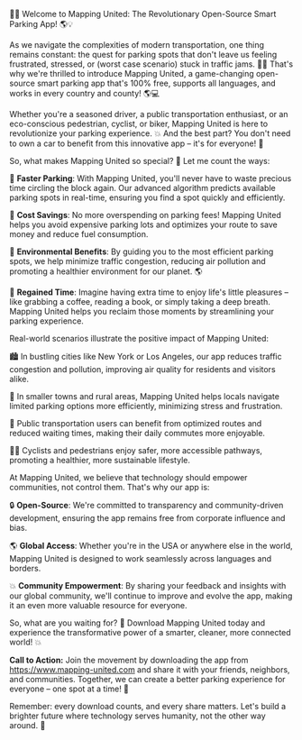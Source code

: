 🚗💥 Welcome to Mapping United: The Revolutionary Open-Source Smart Parking App! 🌎💡

As we navigate the complexities of modern transportation, one thing remains constant: the quest for parking spots that don't leave us feeling frustrated, stressed, or (worst case scenario) stuck in traffic jams. 🚗😩 That's why we're thrilled to introduce Mapping United, a game-changing open-source smart parking app that's 100% free, supports all languages, and works in every country and county! 🌎💻

Whether you're a seasoned driver, a public transportation enthusiast, or an eco-conscious pedestrian, cyclist, or biker, Mapping United is here to revolutionize your parking experience. 💥 And the best part? You don't need to own a car to benefit from this innovative app – it's for everyone! 🌈

So, what makes Mapping United so special? 🔮 Let me count the ways:

🔹 **Faster Parking**: With Mapping United, you'll never have to waste precious time circling the block again. Our advanced algorithm predicts available parking spots in real-time, ensuring you find a spot quickly and efficiently.

🔹 **Cost Savings**: No more overspending on parking fees! Mapping United helps you avoid expensive parking lots and optimizes your route to save money and reduce fuel consumption.

🔹 **Environmental Benefits**: By guiding you to the most efficient parking spots, we help minimize traffic congestion, reducing air pollution and promoting a healthier environment for our planet. 🌎

🔹 **Regained Time**: Imagine having extra time to enjoy life's little pleasures – like grabbing a coffee, reading a book, or simply taking a deep breath. Mapping United helps you reclaim those moments by streamlining your parking experience.

Real-world scenarios illustrate the positive impact of Mapping United:

🏙️ In bustling cities like New York or Los Angeles, our app reduces traffic congestion and pollution, improving air quality for residents and visitors alike.

🌳 In smaller towns and rural areas, Mapping United helps locals navigate limited parking options more efficiently, minimizing stress and frustration.

🚂 Public transportation users can benefit from optimized routes and reduced waiting times, making their daily commutes more enjoyable.

🏃‍♂️ Cyclists and pedestrians enjoy safer, more accessible pathways, promoting a healthier, more sustainable lifestyle.

At Mapping United, we believe that technology should empower communities, not control them. That's why our app is:

🔒 **Open-Source**: We're committed to transparency and community-driven development, ensuring the app remains free from corporate influence and bias.

🌎 **Global Access**: Whether you're in the USA or anywhere else in the world, Mapping United is designed to work seamlessly across languages and borders.

💥 **Community Empowerment**: By sharing your feedback and insights with our global community, we'll continue to improve and evolve the app, making it an even more valuable resource for everyone.

So, what are you waiting for? 🤔 Download Mapping United today and experience the transformative power of a smarter, cleaner, more connected world! 💥

**Call to Action:** Join the movement by downloading the app from https://www.mapping-united.com and share it with your friends, neighbors, and communities. Together, we can create a better parking experience for everyone – one spot at a time! 🌟

Remember: every download counts, and every share matters. Let's build a brighter future where technology serves humanity, not the other way around. 💫